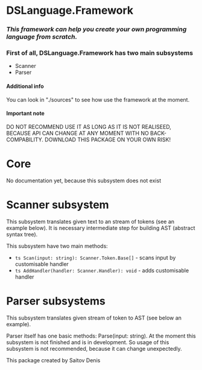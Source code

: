 # DSLanguage.Framework
<div>
  <h3>
    <em>
      This framework can help you create your own programming language from scratch.
    </em>
  </h3>
</div>
<div>
  <h3>First of all, DSLanguage.Framework has two main subsystems</h3>
  <ul> 
    <li>Scanner</li>
    <li>Parser</li>
  </ul>
</div>
<div>
  <h4>Additional info</h4>
  <p>You can look in "./sources" to see how use the framework at the moment.</p>
</div>
<div>
  <h4 color="red">Important note</h4> 
  <p>
    DO NOT RECOMMEND USE IT AS LONG AS IT IS NOT REALISEED,
    BECAUSE API CAN CHANGE AT ANY MOMENT WITH NO BACK-COMPABILITY.
    DOWNLOAD THIS PACKAGE ON YOUR OWN RISK!
  </p>
</div>

# Core
  No documentation yet, because this subsystem does not exist

# Scanner subsystem
  This subsystem translates given text to an stream of tokens (see an example below).
  It is necessary intermediate step for building AST (abstract syntax tree).

  This subsystem have two main methods:
  * `ts Scan(input: string): Scanner.Token.Base[]` - scans input by customisable handler
  * `ts AddHandler(handler: Scanner.Handler): void` - adds customisable handler


# Parser subsystems
  This subsystem translates given stream of token to AST (see below an example).
  

Parser itself has one basic methods: Parse(input: string).
At the moment this subsystem is not finished and is in development.
So usage of this subsystem is not recommended, because it can change unexpectedly.

<p>This package created by Saitov Denis</p>